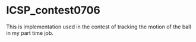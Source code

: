 # ICSP_contest0706
This is implementation used in the contest of tracking  the motion of the ball in my part time job.
